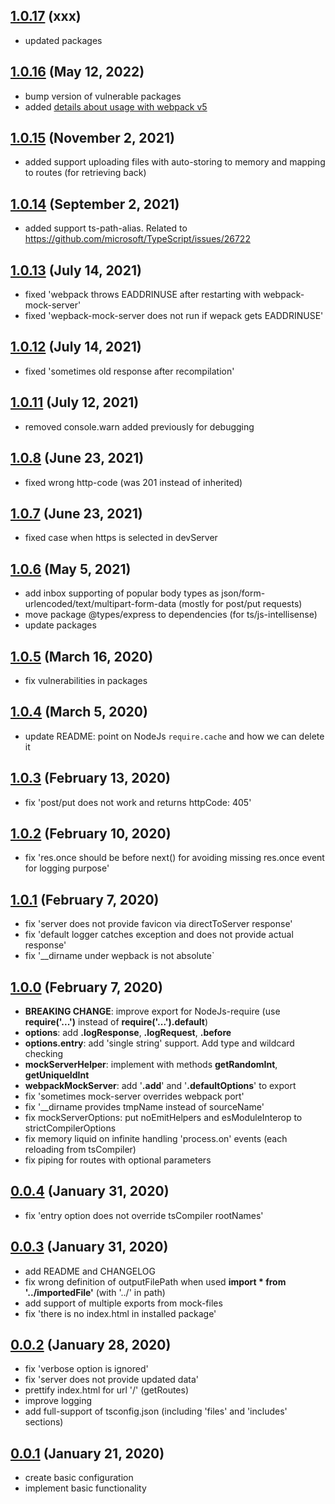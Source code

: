 <!-- markdownlint-disable MD024 -->
<!-- markdownlint-disable MD041 -->

## [1.0.17](https://github.com/Yegorich555/webpack-mock-server/compare/v1.0.16...v1.0.17) (xxx)

- updated packages

## [1.0.16](https://github.com/Yegorich555/webpack-mock-server/compare/v1.0.15...v1.0.16) (May 12, 2022)

- bump version of vulnerable packages
- added [details about usage with webpack v5](README.md#for-webpack-v5)

## [1.0.15](https://github.com/Yegorich555/webpack-mock-server/compare/v1.0.14...v1.0.15) (November 2, 2021)

- added support uploading files with auto-storing to memory and mapping to routes (for retrieving back)

## [1.0.14](https://github.com/Yegorich555/webpack-mock-server/compare/v1.0.13...v1.0.14) (September 2, 2021)

- added support ts-path-alias. Related to <https://github.com/microsoft/TypeScript/issues/26722>

## [1.0.13](https://github.com/Yegorich555/webpack-mock-server/compare/v1.0.12...v1.0.13) (July 14, 2021)

- fixed 'webpack throws EADDRINUSE after restarting with webpack-mock-server'
- fixed 'wepback-mock-server does not run if wepack gets EADDRINUSE'

## [1.0.12](https://github.com/Yegorich555/webpack-mock-server/compare/v1.0.11...v1.0.12) (July 14, 2021)

- fixed 'sometimes old response after recompilation'

## [1.0.11](https://github.com/Yegorich555/webpack-mock-server/compare/v1.0.8...v1.0.11) (July 12, 2021)

- removed console.warn added previously for debugging

## [1.0.8](https://github.com/Yegorich555/webpack-mock-server/compare/v1.0.7...v1.0.8) (June 23, 2021)

- fixed wrong http-code (was 201 instead of inherited)

## [1.0.7](https://github.com/Yegorich555/webpack-mock-server/compare/v1.0.6...v1.0.7) (June 23, 2021)

- fixed case when https is selected in devServer

## [1.0.6](https://github.com/Yegorich555/webpack-mock-server/compare/v1.0.5...v1.0.6) (May 5, 2021)

- add inbox supporting of popular body types as json/form-urlencoded/text/multipart-form-data (mostly for post/put requests)
- move package @types/express to dependencies (for ts/js-intellisense)
- update packages

## [1.0.5](https://github.com/Yegorich555/webpack-mock-server/compare/v1.0.4...v1.0.5) (March 16, 2020)

- fix vulnerabilities in packages

## [1.0.4](https://github.com/Yegorich555/webpack-mock-server/compare/v1.0.3...v1.0.4) (March 5, 2020)

- update README: point on NodeJs `require.cache` and how we can delete it

## [1.0.3](https://github.com/Yegorich555/webpack-mock-server/compare/v1.0.2...v1.0.3) (February 13, 2020)

- fix 'post/put does not work and returns httpCode: 405'

## [1.0.2](https://github.com/Yegorich555/webpack-mock-server/compare/v1.0.1...v1.0.2) (February 10, 2020)

- fix 'res.once should be before next() for avoiding missing res.once event for logging purpose'

## [1.0.1](https://github.com/Yegorich555/webpack-mock-server/compare/v1.0.0...v1.0.1) (February 7, 2020)

- fix 'server does not provide favicon via directToServer response'
- fix 'default logger catches exception and does not provide actual response'
- fix '\_\_dirname under wepback is not absolute`

## [1.0.0](https://github.com/Yegorich555/webpack-mock-server/compare/v0.0.4...v1.0.0) (February 7, 2020)

- **BREAKING CHANGE**: improve export for NodeJs-require (use **require('...')** instead of **require('...').default**)
- **options**: add **.logResponse**, **.logRequest**, **.before**
- **options.entry**: add 'single string' support. Add type and wildcard checking
- **mockServerHelper**: implement with methods **getRandomInt**, **getUniqueIdInt**
- **webpackMockServer**: add '**.add**' and '**.defaultOptions**' to export
- fix 'sometimes mock-server overrides webpack port'
- fix '\_\_dirname provides tmpName instead of sourceName'
- fix mockServerOptions: put noEmitHelpers and esModuleInterop to strictCompilerOptions
- fix memory liquid on infinite handling 'process.on' events (each reloading from tsCompiler)
- fix piping for routes with optional parameters

## [0.0.4](https://github.com/Yegorich555/webpack-mock-server/compare/v0.0.3...v0.0.4) (January 31, 2020)

- fix 'entry option does not override tsCompiler rootNames'

## [0.0.3](https://github.com/Yegorich555/webpack-mock-server/compare/v0.0.2...v0.0.3) (January 31, 2020)

- add README and CHANGELOG
- fix wrong definition of outputFilePath when used **import \* from '../importedFile'** (with '../' in path)
- add support of multiple exports from mock-files
- fix 'there is no index.html in installed package'

## [0.0.2](https://github.com/Yegorich555/webpack-mock-server/compare/v0.0.1...v0.0.2) (January 28, 2020)

- fix 'verbose option is ignored'
- fix 'server does not provide updated data'
- prettify index.html for url '/' (getRoutes)
- improve logging
- add full-support of tsconfig.json (including 'files' and 'includes' sections)

## [0.0.1](https://github.com/Yegorich555/webpack-mock-server/tree/v0.0.1) (January 21, 2020)

- create basic configuration
- implement basic functionality
